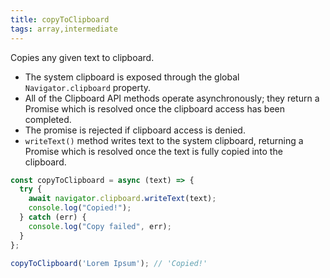 ```yaml
---
title: copyToClipboard
tags: array,intermediate
---
```


Copies any given text to clipboard.

- The system clipboard is exposed through the global `Navigator.clipboard` property.
- All of the Clipboard API methods operate asynchronously; they return a Promise which is resolved once the clipboard access has been completed.
- The promise is rejected if clipboard access is denied.
- `writeText()` method writes text to the system clipboard, returning a Promise which is resolved once the text is fully copied into the clipboard.

```js
const copyToClipboard = async (text) => {
  try {
    await navigator.clipboard.writeText(text);
    console.log("Copied!");
  } catch (err) {
    console.log("Copy failed", err);
  }
};

```

```js
copyToClipboard('Lorem Ipsum'); // 'Copied!'
```
